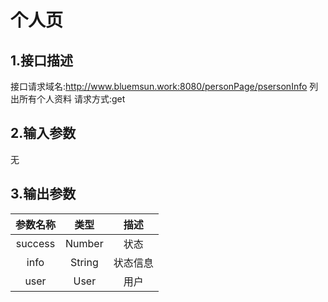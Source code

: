 # 个人页

## 1.接口描述

接口请求域名:http://www.bluemsun.work:8080/personPage/psersonInfo
列出所有个人资料
请求方式:get

## 2.输入参数

无

## 3.输出参数

| 参数名称 |  类型  |        描述        |
| :------: | :----: | :----------------: |
|  success | Number  |   状态   |
| info | String | 状态信息 |
| user | User |    用户   |
